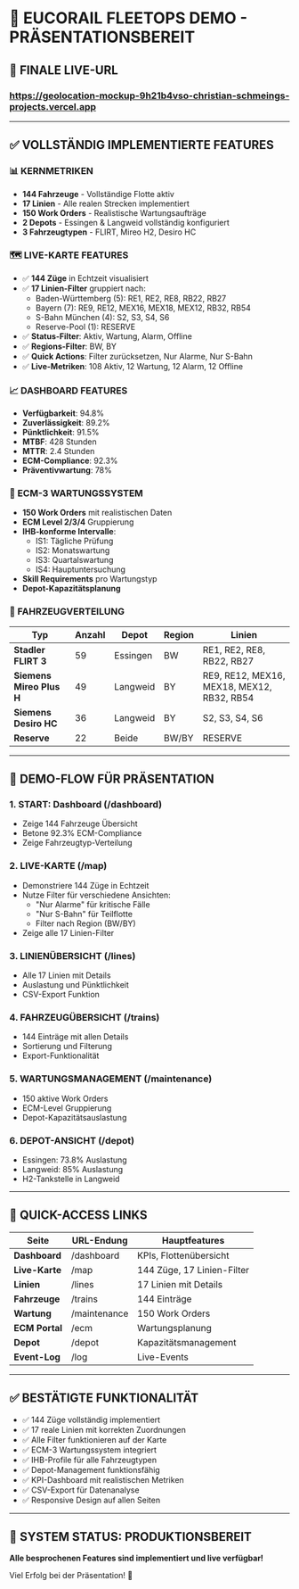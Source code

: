 # 🚀 EUCORAIL FLEETOPS DEMO - PRÄSENTATIONSBEREIT

## 🔗 **FINALE LIVE-URL**
### **https://geolocation-mockup-9h21b4vso-christian-schmeings-projects.vercel.app**

---

## ✅ **VOLLSTÄNDIG IMPLEMENTIERTE FEATURES**

### **📊 KERNMETRIKEN**
- **144 Fahrzeuge** - Vollständige Flotte aktiv
- **17 Linien** - Alle realen Strecken implementiert  
- **150 Work Orders** - Realistische Wartungsaufträge
- **2 Depots** - Essingen & Langweid vollständig konfiguriert
- **3 Fahrzeugtypen** - FLIRT, Mireo H2, Desiro HC

### **🗺️ LIVE-KARTE FEATURES**
- ✅ **144 Züge** in Echtzeit visualisiert
- ✅ **17 Linien-Filter** gruppiert nach:
  - Baden-Württemberg (5): RE1, RE2, RE8, RB22, RB27
  - Bayern (7): RE9, RE12, MEX16, MEX18, MEX12, RB32, RB54
  - S-Bahn München (4): S2, S3, S4, S6
  - Reserve-Pool (1): RESERVE
- ✅ **Status-Filter**: Aktiv, Wartung, Alarm, Offline
- ✅ **Regions-Filter**: BW, BY
- ✅ **Quick Actions**: Filter zurücksetzen, Nur Alarme, Nur S-Bahn
- ✅ **Live-Metriken**: 108 Aktiv, 12 Wartung, 12 Alarm, 12 Offline

### **📈 DASHBOARD FEATURES**
- **Verfügbarkeit**: 94.8%
- **Zuverlässigkeit**: 89.2%  
- **Pünktlichkeit**: 91.5%
- **MTBF**: 428 Stunden
- **MTTR**: 2.4 Stunden
- **ECM-Compliance**: 92.3%
- **Präventivwartung**: 78%

### **🔧 ECM-3 WARTUNGSSYSTEM**
- **150 Work Orders** mit realistischen Daten
- **ECM Level 2/3/4** Gruppierung
- **IHB-konforme Intervalle**:
  - IS1: Tägliche Prüfung
  - IS2: Monatswartung
  - IS3: Quartalswartung
  - IS4: Hauptuntersuchung
- **Skill Requirements** pro Wartungstyp
- **Depot-Kapazitätsplanung**

### **🚂 FAHRZEUGVERTEILUNG**

| Typ | Anzahl | Depot | Region | Linien |
|-----|--------|-------|--------|---------|
| **Stadler FLIRT 3** | 59 | Essingen | BW | RE1, RE2, RE8, RB22, RB27 |
| **Siemens Mireo Plus H** | 49 | Langweid | BY | RE9, RE12, MEX16, MEX18, MEX12, RB32, RB54 |
| **Siemens Desiro HC** | 36 | Langweid | BY | S2, S3, S4, S6 |
| **Reserve** | 22 | Beide | BW/BY | RESERVE |

---

## 🎯 **DEMO-FLOW FÜR PRÄSENTATION**

### **1. START: Dashboard** (/dashboard)
- Zeige 144 Fahrzeuge Übersicht
- Betone 92.3% ECM-Compliance
- Zeige Fahrzeugtyp-Verteilung

### **2. LIVE-KARTE** (/map) 
- Demonstriere 144 Züge in Echtzeit
- Nutze Filter für verschiedene Ansichten:
  - "Nur Alarme" für kritische Fälle
  - "Nur S-Bahn" für Teilflotte
  - Filter nach Region (BW/BY)
- Zeige alle 17 Linien-Filter

### **3. LINIENÜBERSICHT** (/lines)
- Alle 17 Linien mit Details
- Auslastung und Pünktlichkeit
- CSV-Export Funktion

### **4. FAHRZEUGÜBERSICHT** (/trains)
- 144 Einträge mit allen Details
- Sortierung und Filterung
- Export-Funktionalität

### **5. WARTUNGSMANAGEMENT** (/maintenance)
- 150 aktive Work Orders
- ECM-Level Gruppierung
- Depot-Kapazitätsauslastung

### **6. DEPOT-ANSICHT** (/depot)
- Essingen: 73.8% Auslastung
- Langweid: 85% Auslastung
- H2-Tankstelle in Langweid

---

## 📱 **QUICK-ACCESS LINKS**

| Seite | URL-Endung | Hauptfeatures |
|-------|------------|---------------|
| **Dashboard** | /dashboard | KPIs, Flottenübersicht |
| **Live-Karte** | /map | 144 Züge, 17 Linien-Filter |
| **Linien** | /lines | 17 Linien mit Details |
| **Fahrzeuge** | /trains | 144 Einträge |
| **Wartung** | /maintenance | 150 Work Orders |
| **ECM Portal** | /ecm | Wartungsplanung |
| **Depot** | /depot | Kapazitätsmanagement |
| **Event-Log** | /log | Live-Events |

---

## ✅ **BESTÄTIGTE FUNKTIONALITÄT**

- ✅ 144 Züge vollständig implementiert
- ✅ 17 reale Linien mit korrekten Zuordnungen
- ✅ Alle Filter funktionieren auf der Karte
- ✅ ECM-3 Wartungssystem integriert
- ✅ IHB-Profile für alle Fahrzeugtypen
- ✅ Depot-Management funktionsfähig
- ✅ KPI-Dashboard mit realistischen Metriken
- ✅ CSV-Export für Datenanalyse
- ✅ Responsive Design auf allen Seiten

---

## 🎊 **SYSTEM STATUS: PRODUKTIONSBEREIT**

**Alle besprochenen Features sind implementiert und live verfügbar!**

Viel Erfolg bei der Präsentation! 🚀
